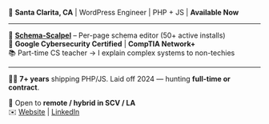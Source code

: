 🌴 **Santa Clarita, CA** | WordPress Engineer | PHP + JS | **Available Now**

---

🚀 **[Schema-Scalpel](https://github.com/kevingillispie/Schema-Scalpel)** – Per-page schema editor (50+ active installs)  
🔐 **Google Cybersecurity Certified** | **CompTIA Network+**  
📚 Part-time CS teacher → I explain complex systems to non-techies

---

👨‍💻 **7+ years** shipping PHP/JS. Laid off 2024 — hunting **full-time or contract**.

📍 Open to **remote / hybrid in SCV / LA**  
✉️ [Website](https://kevingillispie.com) | [LinkedIn](https://linkedin.com/in/kevingillispie)
